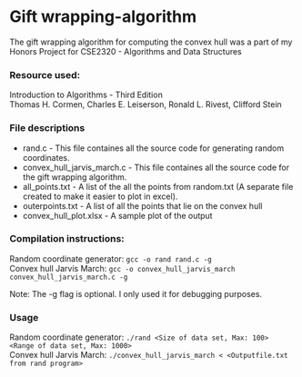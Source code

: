 # Gift wrapping-algorithm
The gift wrapping algorithm for computing the convex hull was a part of my Honors Project for CSE2320 - Algorithms and Data Structures

### Resource used:
Introduction to Algorithms - Third Edition  
Thomas H. Cormen, Charles E. Leiserson, Ronald L. Rivest, Clifford Stein
  
### File descriptions
- rand.c - This file containes all the source code for generating random coordinates.
- convex_hull_jarvis_march.c - This file containes all the source code for the gift wrapping algorithm.
- all_points.txt - A list of the all the points from random.txt (A separate file created to make it easier to plot in excel).
- outerpoints.txt - A list of all the points that lie on the convex hull
- convex_hull_plot.xlsx - A sample plot of the output

### Compilation instructions:
Random coordinate generator: ```gcc -o rand rand.c -g```  
Convex hull Jarvis March: ```gcc -o convex_hull_jarvis_march convex_hull_jarvis_march.c -g```  

Note: The -g flag is optional. I only used it for debugging purposes.  

### Usage
Random coordinate generator: `./rand <Size of data set, Max: 100> <Range of data set, Max: 1000>`   
Convex hull Jarvis March: `./convex_hull_jarvis_march < <Outputfile.txt from rand program>`
